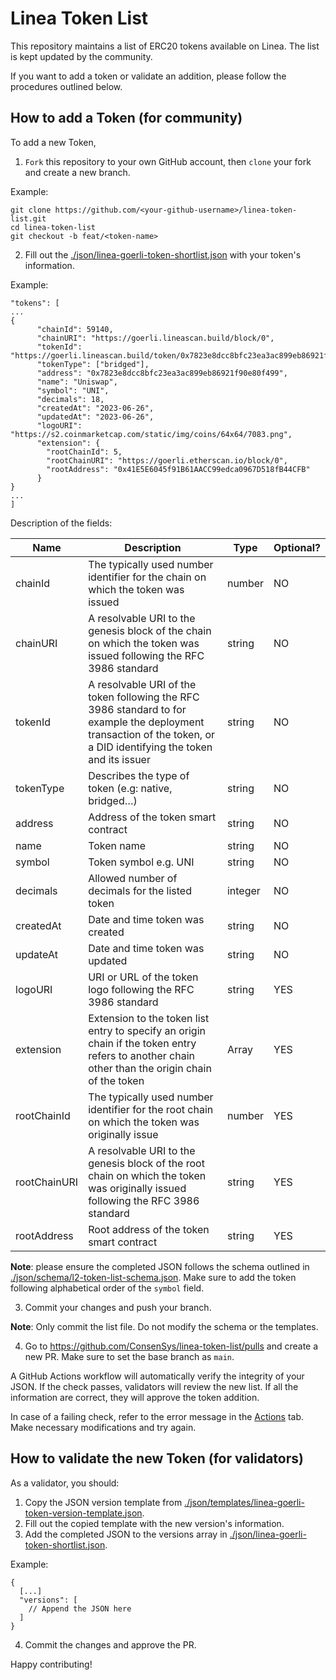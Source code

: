 # Linea Token List

This repository maintains a list of ERC20 tokens available on Linea. The list is kept updated by the community.

If you want to add a token or validate an addition, please follow the procedures outlined below.

## How to add a Token (for community)

To add a new Token,

1. `Fork` this repository to your own GitHub account, then `clone` your fork and create a new branch.

Example:

```
git clone https://github.com/<your-github-username>/linea-token-list.git
cd linea-token-list
git checkout -b feat/<token-name>
```

2. Fill out the [./json/linea-goerli-token-shortlist.json](./json/linea-goerli-token-shortlist.json) with your token's information.

Example:

```
"tokens": [
...
{
      "chainId": 59140,
      "chainURI": "https://goerli.lineascan.build/block/0",
      "tokenId": "https://goerli.lineascan.build/token/0x7823e8dcc8bfc23ea3ac899eb86921f90e80f499",
      "tokenType": ["bridged"],
      "address": "0x7823e8dcc8bfc23ea3ac899eb86921f90e80f499",
      "name": "Uniswap",
      "symbol": "UNI",
      "decimals": 18,
      "createdAt": "2023-06-26",
      "updatedAt": "2023-06-26",
      "logoURI": "https://s2.coinmarketcap.com/static/img/coins/64x64/7083.png",
      "extension": {
        "rootChainId": 5,
        "rootChainURI": "https://goerli.etherscan.io/block/0",
        "rootAddress": "0x41E5E6045f91B61AACC99edca0967D518fB44CFB"
      }
}
...
]
```
Description of the fields:

| Name | Description | Type | Optional? |
| --- | --- | --- | --- |
| chainId | The typically used number identifier for the chain on which the token was issued | number | NO |
| chainURI | A resolvable URI to the genesis block of the chain on which the token was issued following the RFC 3986 standard | string | NO |
| tokenId | A resolvable URI of the token following the RFC 3986 standard to for example the deployment transaction of the token, or a DID identifying the token and its issuer | string | NO |
| tokenType | Describes the type of token (e.g: native, bridged…) | string | NO |
| address | Address of the token smart contract | string | NO |
| name | Token name | string | NO |
| symbol | Token symbol e.g. UNI | string | NO |
| decimals | Allowed number of decimals for the listed token | integer | NO |
| createdAt | Date and time token was created | string | NO |
| updateAt | Date and time token was updated | string | NO |
| logoURI | URI or URL of the token logo following the RFC 3986 standard | string | YES |
| extension | Extension to the token list entry to specify an origin chain if the token entry refers to another chain other than the origin chain of the token | Array | YES |
| rootChainId | The typically used number identifier for the root chain on which the token was originally issue | number | YES |
| rootChainURI | A resolvable URI to the genesis block of the root chain on which the token was originally issued following the RFC 3986 standard | string | YES |
| rootAddress | Root address of the token smart contract | string | YES |

<b>Note</b>: please ensure the completed JSON follows the schema outlined in [./json/schema/l2-token-list-schema.json](./json/schema/l2-token-list-schema.json). Make sure to add the token following alphabetical order of the `symbol` field.


3. Commit your changes and push your branch.

<b>Note</b>: Only commit the list file. Do not modify the schema or the templates.


4. Go to https://github.com/ConsenSys/linea-token-list/pulls and create a new PR. Make sure to set the base branch as `main`.

A GitHub Actions workflow will automatically verify the integrity of your JSON. If the check passes, validators will review the new list. If all the information are correct, they will approve the token addition.

In case of a failing check, refer to the error message in the [Actions](https://github.com/ConsenSys/linea-token-list/actions) tab. Make necessary modifications and try again.

## How to validate the new Token (for validators)

As a validator, you should:

1. Copy the JSON version template from [./json/templates/linea-goerli-token-version-template.json](./json/templates/linea-goerli-token-version-template.json).
2. Fill out the copied template with the new version's information.
3. Add the completed JSON to the versions array in [./json/linea-goerli-token-shortlist.json](./json/linea-goerli-token-shortlist.json).

Example:

```
{
  [...]
  "versions": [
    // Append the JSON here
  ]
}
```

4. Commit the changes and approve the PR.

Happy contributing!
